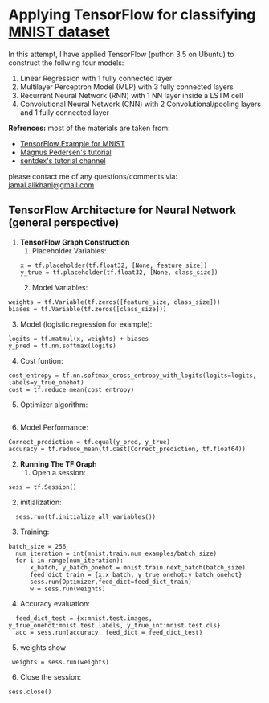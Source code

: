 # Applying TensorFlow for classifying [MNIST dataset](https://en.wikipedia.org/wiki/MNIST_database)
In this attempt, I have applied TensorFlow (puthon 3.5 on Ubuntu) to construct the follwing four models:
1. Linear Regression with 1 fully connected layer
2. Multilayer Perceptron Model (MLP) with 3 fully connected layers
3. Recurrent Neural Network (RNN) with 1 NN layer inside a LSTM cell
4. Convolutional Neural Network (CNN) with 2 Convolutional/pooling layers and 1 fully connected layer


**Refrences:**
most of the materials are taken from:
* [TensorFlow Example for MNIST](https://www.tensorflow.org/get_started/mnist/pros)
* [Magnus Pedersen's tutorial](https://github.com/Hvass-Labs/TensorFlow-Tutorials)
* [sentdex's tutorial channel](https://www.youtube.com/watch?v=OGxgnH8y2NM&list=PLQVvvaa0QuDfKTOs3Keq_kaG2P55YRn5v)

please contact me of any questions/comments via: jamal.alikhani@gmail.com

## TensorFlow Architecture for Neural Network (general perspective)
  
1. **TensorFlow Graph Construction**
   1. Placeholder Variables:  
   ```
   x = tf.placeholder(tf.float32, [None, feature_size])
   y_true = tf.placeholder(tf.float32, [None, class_size]) 
   ```  
   2. Model Variables:  
  ```
  weights = tf.Variable(tf.zeros([feature_size, class_size]))
  biases = tf.Variable(tf.zeros([class_size]))
  ```  
   3. Model (logistic regression for example):  
  ```
  logits = tf.matmul(x, weights) + biases
  y_pred = tf.nn.softmax(logits)
  ```  
   4. Cost funtion:  
  ```
  cost_entropy = tf.nn.softmax_cross_entropy_with_logits(logits=logits, labels=y_true_onehot)
  cost = tf.reduce_mean(cost_entropy)
  ```  
   5. Optimizer algorithm:  
  ```  Optimizer = tf.train.GradientDescentOptimizer(learning_rate=0.1).minimize(cost)
  ```  
   6. Model Performance:
  ```
  Correct_prediction = tf.equal(y_pred, y_true)
  accuracy = tf.reduce_mean(tf.cast(Correct_prediction, tf.float64))
  ```

2. **Running The TF Graph**
   1. Open a session:
  ```
  sess = tf.Session()
  ```  
   2. initialization:
  ```
	sess.run(tf.initialize_all_variables())
  ```  
   3. Training:
  ```
  batch_size = 256
	num_iteration = int(mnist.train.num_examples/batch_size)
	for i in range(num_iteration):
		x_batch, y_batch_onehot = mnist.train.next_batch(batch_size)
		feed_dict_train = {x:x_batch, y_true_onehot:y_batch_onehot}
		sess.run(Optimizer,feed_dict=feed_dict_train)
		w = sess.run(weights)
  ```  
   4. Accuracy evaluation:
  ```
	feed_dict_test = {x:mnist.test.images, y_true_onehot:mnist.test.labels, y_true_int:mnist.test.cls}
	acc = sess.run(accuracy, feed_dict = feed_dict_test)
  ```
   5. weights show
   ```
	weights = sess.run(weights)
   ```
  
   6. Close the session:
  ```
  sess.close()
  ```



